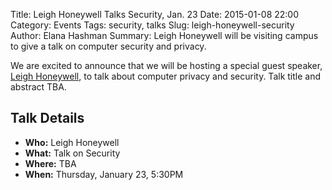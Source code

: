 Title: Leigh Honeywell Talks Security, Jan. 23
Date: 2015-01-08 22:00
Category: Events
Tags: security, talks
Slug: leigh-honeywell-security
Author: Elana Hashman
Summary: Leigh Honeywell will be visiting campus to give a talk on computer security and privacy.

We are excited to announce that we will be hosting a special guest speaker, 
[Leigh Honeywell](http://hypatia.ca/), to talk about computer privacy and 
security. Talk title and abstract TBA.

## Talk Details ##

+ **Who:** Leigh Honeywell
+ **What:** Talk on Security
+ **Where:** TBA
+ **When:** Thursday, January 23, 5:30PM
